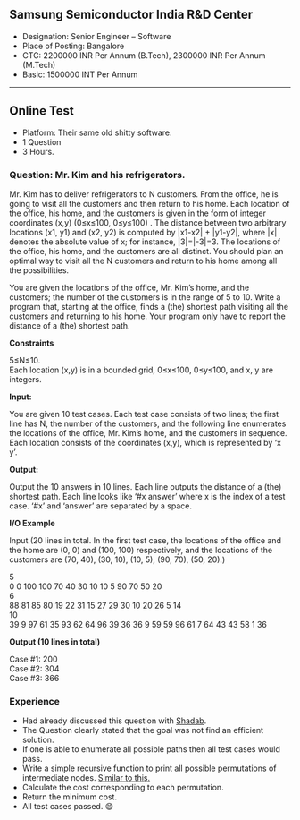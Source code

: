 ## Samsung Semiconductor India R&D Center

- Designation: Senior Engineer – Software
- Place of Posting: Bangalore
- CTC: 2200000 INR Per Annum (B.Tech), 2300000 INR Per Annum (M.Tech)
- Basic: 1500000 INT Per Annum

---

## Online Test

- Platform: Their same old shitty software.
- 1 Question
- 3 Hours.

### Question: Mr. Kim and his refrigerators.

Mr. Kim has to deliver refrigerators to N customers. From the office, he is going to visit all the customers and then return to his home. Each location of the office, his home, and the customers is given in the form of integer coordinates (x,y) (0≤x≤100, 0≤y≤100) . The distance between two arbitrary locations (x1, y1) and (x2, y2) is computed by |x1-x2| + |y1-y2|, where |x| denotes the absolute value of x; for instance, |3|=|-3|=3. The locations of the office, his home, and the customers are all distinct. You should plan an optimal way to visit all the N customers and return to his home among all the possibilities.

You are given the locations of the office, Mr. Kim’s home, and the customers; the number of the customers is in the range of 5 to 10. Write a program that, starting at the office, finds a (the) shortest path visiting all the customers and returning to his home. Your program only have to report the distance of a (the) shortest path.

**Constraints**

5≤N≤10.   
Each location (x,y) is in a bounded grid, 0≤x≤100, 0≤y≤100, and x, y are integers.

**Input:**

You are given 10 test cases. Each test case consists of two lines; the first line has N, the number of the customers, and the following line enumerates the locations of the office, Mr. Kim’s home, and the customers in sequence. Each location consists of the coordinates (x,y), which is represented by ‘x y’.

**Output:**

Output the 10 answers in 10 lines. Each line outputs the distance of a (the) shortest path. Each line looks like ‘#x answer’ where x is the index of a test case. ‘#x’ and ‘answer’ are separated by a space.

**I/O Example**

Input (20 lines in total. In the first test case, the locations of the office and the home are (0, 0) and (100, 100) respectively, and the locations of the customers are (70, 40), (30, 10), (10, 5), (90, 70), (50, 20).)

5   
0 0 100 100 70 40 30 10 10 5 90 70 50 20   
6   
88 81 85 80 19 22 31 15 27 29 30 10 20 26 5 14   
10   
39 9 97 61 35 93 62 64 96 39 36 36 9 59 59 96 61 7 64 43 43 58 1 36   

**Output (10 lines in total)**

Case #1: 200   
Case #2: 304   
Case #3: 366  

### Experience

- Had already discussed this question with [Shadab](https://github.com/dufferzafar).
- The Question clearly stated that the goal was not find an efficient solution.
- If one is able to enumerate all possible paths then all test cases would pass.
- Write a simple recursive function to print all possible permutations of intermediate nodes. [Similar to this.](https://www.geeksforgeeks.org/write-a-c-program-to-print-all-permutations-of-a-given-string/)
- Calculate the cost corresponding to each permutation.
- Return the minimum cost.
- All test cases passed. :smile: